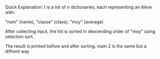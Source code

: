 Quick Explanation:
t is a list of n dictionaries, each representing an élève with:

"nom" (name), "classe" (class), "moy" (average)

After collecting input, the list is sorted in descending order of "moy" using selection sort.

The result is printed before and after sorting.
main 2 is the same but a diffrent way 

